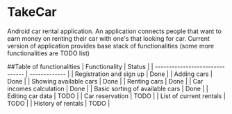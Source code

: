 # TakeCar
Android car rental application. An application connects people that want to earn money on renting their car with one's that looking for car.
Current version of application provides base stack of functionalities (some more functionalities are TODO list)

##Table of functionalities
|          Functionality          |     Status    |
| ------------------------------- | ------------- |
|     Registration and sign up    |      Done     |
|           Adding cars           |      Done     |
|      Showing available cars     |      Done     |
|           Renting cars          |      Done     |
|     Car incomes calculation     |      Done     |
| Basic sorting of available cars |      Done     |
|         Editing car data        |      TODO     |
|         Car reservation         |      TODO     |
|     List of current rentals     |      TODO     |
|       History of rentals        |      TODO     |
